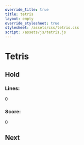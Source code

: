 ```yaml
---
override_title: true
title: tetris
layout: empty
override_stylesheet: true
stylesheet: /assets/css/tetris.css
script: /assets/js/tetris.js
---
```

<div class="title-card">
	<h1 class="title" id="title">Tetris</h1>
</div>
<div class="game-container">
	<div class="ui-panel">
		<h2>Hold</h2>
		<div class="padding">
			<div class="square-wrapper">
				<div class="square-padding"></div>
				<canvas class="square-content piece-display" id="hold-canvas"></canvas>
			</div>
		</div>
		<div class="score-display">
			<h3>Lines:</h3>
			<p id="score-lines">0</p>
		</div>
		<div class="score-display">
			<h3>Score:</h3>
			<p id="score-points">0</p>
		</div>
	</div>
	<div class="tetris-grid">
		<div class="game-padding">
			<canvas class="game-canvas" id="game-canvas"></canvas>
		</div>
	</div>
	<div class="ui-panel">
		<h2>Next</h2>
		<div class="padding">
			<div class="square-wrapper">
				<div class="square-padding"></div>
				<canvas class="square-content piece-display" id="next-canvas"></canvas>
			</div>
		</div>
	</div>
</div>